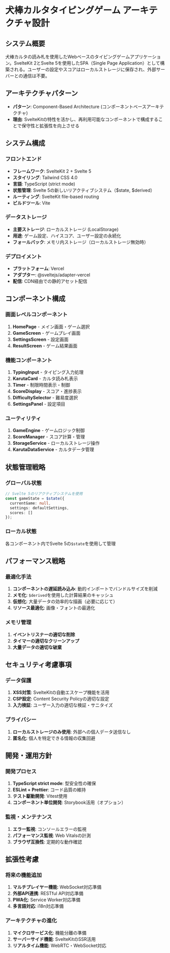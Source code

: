# 犬棒カルタタイピングゲーム アーキテクチャ設計

## システム概要

犬棒カルタの読み札を使用したWebベースのタイピングゲームアプリケーション。SvelteKit 2とSvelte 5を使用したSPA（Single Page Application）として構築される。ユーザーの設定やスコアはローカルストレージに保存され、外部サーバーとの通信は不要。

## アーキテクチャパターン

- **パターン**: Component-Based Architecture (コンポーネントベースアーキテクチャ)
- **理由**: SvelteKitの特性を活かし、再利用可能なコンポーネントで構成することで保守性と拡張性を向上させる

## システム構成

### フロントエンド

- **フレームワーク**: SvelteKit 2 + Svelte 5
- **スタイリング**: Tailwind CSS 4.0
- **言語**: TypeScript (strict mode)
- **状態管理**: Svelte 5の新しいリアクティブシステム（$state, $derived）
- **ルーティング**: SvelteKit file-based routing
- **ビルドツール**: Vite

### データストレージ

- **主要ストレージ**: ローカルストレージ (LocalStorage)
- **用途**: ゲーム設定、ハイスコア、ユーザー設定の永続化
- **フォールバック**: メモリ内ストレージ（ローカルストレージ無効時）

### デプロイメント

- **プラットフォーム**: Vercel
- **アダプター**: @sveltejs/adapter-vercel
- **配信**: CDN経由での静的アセット配信

## コンポーネント構成

### 画面レベルコンポーネント

1. **HomePage** - メイン画面・ゲーム選択
2. **GameScreen** - ゲームプレイ画面
3. **SettingsScreen** - 設定画面
4. **ResultScreen** - ゲーム結果画面

### 機能コンポーネント

1. **TypingInput** - タイピング入力処理
2. **KarutaCard** - カルタ読み札表示
3. **Timer** - 制限時間表示・制御
4. **ScoreDisplay** - スコア・進捗表示
5. **DifficultySelector** - 難易度選択
6. **SettingsPanel** - 設定項目

### ユーティリティ

1. **GameEngine** - ゲームロジック制御
2. **ScoreManager** - スコア計算・管理
3. **StorageService** - ローカルストレージ操作
4. **KarutaDataService** - カルタデータ管理

## 状態管理戦略

### グローバル状態

```typescript
// Svelte 5のリアクティブシステムを使用
const gameState = $state({
  currentGame: null,
  settings: defaultSettings,
  scores: []
});
```

### ローカル状態

各コンポーネント内でSvelte 5の`$state`を使用して管理

## パフォーマンス戦略

### 最適化手法

1. **コンポーネントの遅延読み込み**: 動的インポートでバンドルサイズを削減
2. **メモ化**: `$derived`を使用した計算結果のキャッシュ
3. **仮想化**: 大量データの効率的な描画（必要に応じて）
4. **リソース最適化**: 画像・フォントの最適化

### メモリ管理

1. **イベントリスナーの適切な削除**
2. **タイマーの適切なクリーンアップ**
3. **大量データの適切な破棄**

## セキュリティ考慮事項

### データ保護

1. **XSS対策**: SvelteKitの自動エスケープ機能を活用
2. **CSP設定**: Content Security Policyの適切な設定
3. **入力検証**: ユーザー入力の適切な検証・サニタイズ

### プライバシー

1. **ローカルストレージのみ使用**: 外部への個人データ送信なし
2. **匿名化**: 個人を特定できる情報の収集回避

## 開発・運用方針

### 開発プロセス

1. **TypeScript strict mode**: 型安全性の確保
2. **ESLint + Prettier**: コード品質の維持
3. **テスト駆動開発**: Vitest使用
4. **コンポーネント単位開発**: Storybook活用（オプション）

### 監視・メンテナンス

1. **エラー監視**: コンソールエラーの監視
2. **パフォーマンス監視**: Web Vitalsの計測
3. **ブラウザ互換性**: 定期的な動作確認

## 拡張性考慮

### 将来の機能追加

1. **マルチプレイヤー機能**: WebSocket対応準備
2. **外部API連携**: RESTful API対応準備  
3. **PWA化**: Service Worker対応準備
4. **多言語対応**: i18n対応準備

### アーキテクチャの進化

1. **マイクロサービス化**: 機能分離の準備
2. **サーバーサイド機能**: SvelteKitのSSR活用
3. **リアルタイム機能**: WebRTC・WebSocket対応